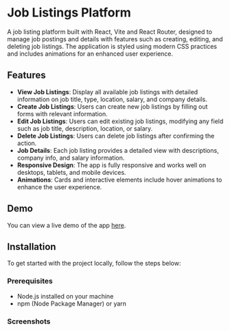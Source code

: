 # Job Listings Platform

A job listing platform built with React, Vite and React Router, designed to manage job postings and details with features such as creating, editing, and deleting job listings. The application is styled using modern CSS practices and includes animations for an enhanced user experience.

## Features

- **View Job Listings**: Display all available job listings with detailed information on job title, type, location, salary, and company details.
- **Create Job Listings**: Users can create new job listings by filling out forms with relevant information.
- **Edit Job Listings**: Users can edit existing job listings, modifying any field such as job title, description, location, or salary.
- **Delete Job Listings**: Users can delete job listings after confirming the action.
- **Job Details**: Each job listing provides a detailed view with descriptions, company info, and salary information.
- **Responsive Design**: The app is fully responsive and works well on desktops, tablets, and mobile devices.
- **Animations**: Cards and interactive elements include hover animations to enhance the user experience.

## Demo

You can view a live demo of the app [here](#).

## Installation

To get started with the project locally, follow the steps below:

### Prerequisites

- Node.js installed on your machine
- npm (Node Package Manager) or yarn

### Screenshots
